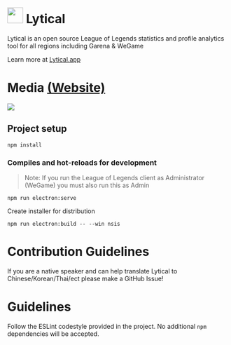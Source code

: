 # <img src="https://lyticalapp.github.io/images/Logo.png" width="36"> Lytical 

Lytical is an open source League of Legends statistics and profile analytics tool for all regions including Garena & WeGame

Learn more at [Lytical.app](https://lytical.app)

# Media [(Website)](https://lytical.app)

![](https://i.imgur.com/TPzePxj.png)



## Project setup
```
npm install
```

### Compiles and hot-reloads for development 
> Note: If you run the League of Legends client as Administrator (WeGame) you must also run this as Admin
```
npm run electron:serve
```
Create installer for distribution
```
npm run electron:build -- --win nsis
```


# Contribution Guidelines

If you are a native speaker and can help translate Lytical to Chinese/Korean/Thai/ect please make a GitHub Issue!

# Guidelines

Follow the ESLint codestyle provided in the project. No additional `npm` dependencies will be accepted.
